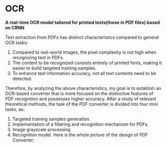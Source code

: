 # OCR
**A real-time OCR model tailored for printed texts(those in PDF files) based on CRNN**

Text extraction from PDFs has distinct characteristics compared to general OCR tasks:
1. Compared to real-world images, the pixel complexity is not high when recognizing text in PDFs.
2. The content to be recognized consists entirely of printed fonts, making it easier to build targeted training samples.
3. To enhance text information accuracy, not all text contents need to be detected.

Therefore, by analyzing the above characteristics, my goal is to establish an OCR-based converter that is more focused on the distinctive features of PDF recognition and possesses higher accuracy.
After a study of relevant theoretical methods, the task of the PDF converter is divided into four mini tasks, as: 
1. Targeted training samples generation. 
2. Implementation of a filtering and recognition mechanism for PDFs. 
3. Image grayscale processing
4. Recognition model. 
Here is the whole picture of the design of PDF Converter: 
